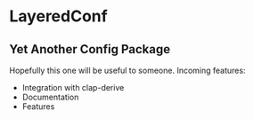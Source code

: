 # LayeredConf

## Yet Another Config Package

Hopefully this one will be useful to someone. Incoming features:
- Integration with clap-derive
- Documentation
- Features
